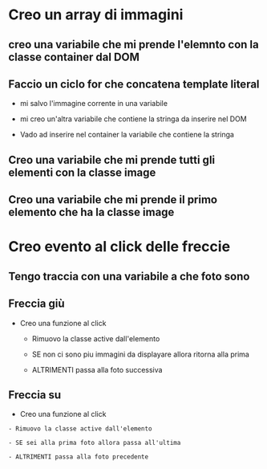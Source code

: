 # Creo un array di immagini

## creo una variabile che mi prende l'elemnto con la classe container dal DOM

## Faccio un ciclo for che concatena template literal

  - mi salvo l'immagine corrente in una variabile

  - mi creo un'altra variabile che contiene la stringa da inserire nel DOM

  - Vado ad inserire nel container la variabile che contiene la stringa

## Creo una variabile che mi prende tutti gli elementi con la classe image

## Creo una variabile che mi prende il primo elemento che ha la classe image

# Creo evento al click delle freccie

## Tengo traccia con una variabile a che foto sono
## Freccia giù

  - Creo una funzione al click

    - Rimuovo la classe active dall'elemento

    - SE non ci sono piu immagini da displayare allora ritorna alla prima

    - ALTRIMENTI passa alla foto successiva

## Freccia su

   - Creo una funzione al click

    - Rimuovo la classe active dall'elemento

    - SE sei alla prima foto allora passa all'ultima

    - ALTRIMENTI passa alla foto precedente
